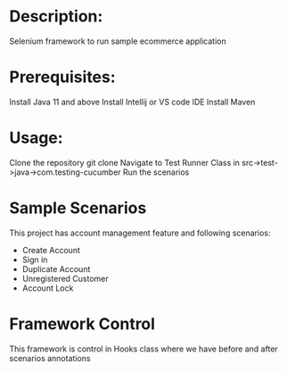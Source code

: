 # Description:
Selenium framework to run sample ecommerce application

# Prerequisites:
Install Java 11 and above
Install Intellij or VS code IDE
Install Maven

# Usage:
Clone the repository git clone
Navigate to Test Runner Class in src->test->java->com.testing-cucumber
Run the scenarios

# Sample Scenarios
This project has account management feature and following scenarios:
 - Create Account
 - Sign in
 - Duplicate Account
 - Unregistered Customer
 - Account Lock

# Framework Control
This framework is control in Hooks class where we have before and after scenarios annotations